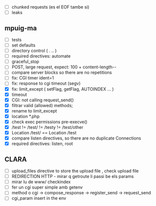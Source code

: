 - [ ] chunked requests (es el EOF tambe si)
- [ ] leaks

## mpuig-ma

- [ ] tests
- [ ] set defaults
- [ ] directory control ( . .. )
- [ ] required directives: automate
- [ ] graceful\_stop
- [ ] POST, large request, expect: 100 + content-length--
- [ ] compare server blocks so there are no repetitions
- [ ] fix: CGI timer ident=1
- [ ] fix: response to cgi timeout (segv)
- [x] fix: limit\_except ( setFlag, getFlag, AUTOINDEX ... )
- [x] timeout
- [x] CGI: not calling request\_send()
- [x] filtrar valid (allowed) methods;
- [x] rename to limit\_except
- [x] location \*.php 
- [x] check exec permissions pre-execve()
- [x] /test != /test/ != /testy != /test/other
- [x] Location /test/ == Location /test
- [x] compare listen directives, so there are no duplicate Connections
- [x] required directives: listen, root

## CLARA

- [ ] upload\_files directive to store the upload file , check upload file
- [ ] REDIRECTION HTTP - mirar q getroute li passi be els params
- [ ] mirar lu de www/ checkindex
- [ ] fer un cgi super simple amb getenv
- [ ] method o cgi -> compose\_response -> register\_send -> request\_send
- [ ] cgi\_param insert in the env
